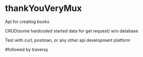 # thankYouVeryMux

Api for creating books

CRUD(some hardcoded started data for get request) w/o database

Test with curl, postman, or any other api development platform






#followed by traversy
